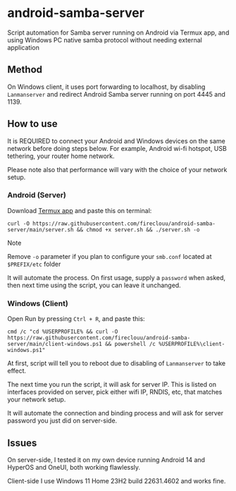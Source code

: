 # android-samba-server
Script automation for Samba server running on Android via Termux app, and using Windows PC native samba protocol without needing external application

## Method
On Windows client, it uses port forwarding to localhost, by disabling `Lanmanserver` and redirect Android Samba server running on port 4445 and 1139.

## How to use
It is REQUIRED to connect your Android and Windows devices on the same network before doing steps below. For example, Android wi-fi hotspot, USB tethering, your router home network.

Please note also that performance will vary with the choice of your network setup.

### Android (Server)
Download [Termux app](https://github.com/termux/termux-app/releases) and paste this on terminal:
```
curl -O https://raw.githubusercontent.com/fireclouu/android-samba-server/main/server.sh && chmod +x server.sh && ./server.sh -o
```

> [!NOTE]
> Remove `-o` parameter if you plan to configure your `smb.conf` located at `$PREFIX/etc` folder

It will automate the process. On first usage, supply a `password` when asked, then next time using the script, you can leave it unchanged.

### Windows (Client)
Open Run by pressing `Ctrl + R`, and paste this:
```
cmd /c "cd %USERPROFILE% && curl -O https://raw.githubusercontent.com/fireclouu/android-samba-server/main/client-windows.ps1 && powershell /c %USERPROFILE%\client-windows.ps1"
```
At first, script will tell you to reboot due to disabling of `Lanmanserver` to take effect.

The next time you run the script, it will ask for server IP. This is listed on interfaces provided on server, pick either wifi IP, RNDIS, etc, that matches your network setup.

It will automate the connection and binding process and will ask for server password you just did on server-side.

## Issues
On server-side, I tested it on my own device running Android 14 and HyperOS and OneUI, both working flawlessly.

Client-side I use Windows 11 Home 23H2 build 22631.4602 and works fine.

